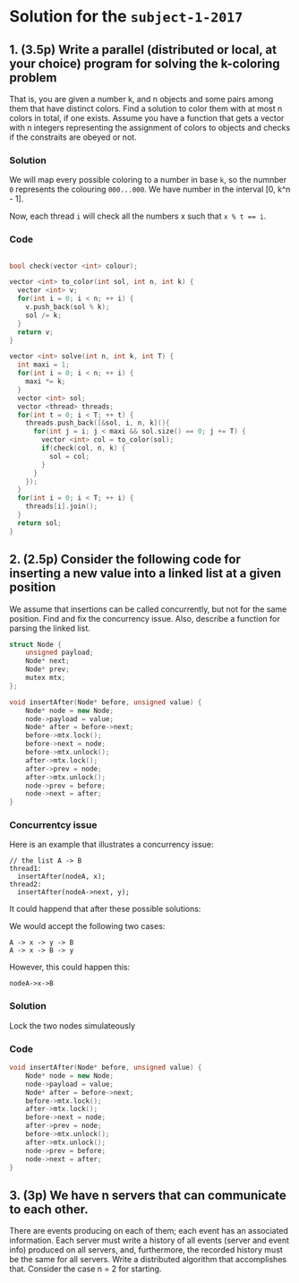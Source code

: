 # Solution for the `subject-1-2017`

## 1. (3.5p) Write a parallel (distributed or local, at your choice) program for solving the k-coloring problem

That is, you are given a number k, and n objects and some pairs among them that have
distinct colors. Find a solution to color them with at most n colors in total, if one exists.
Assume you have a function that gets a vector with n integers representing the assignment of colors
to objects and checks if the constraits are obeyed or not.

### Solution

We will map every possible coloring to a number in base `k`, so the numnber `0` represents the colouring
`000...000`. We have number in the interval [0, k^n - 1].

Now, each thread `i` will check all the numbers x such that `x % t == i`.

### Code

```cpp

bool check(vector <int> colour);

vector <int> to_color(int sol, int n, int k) {
  vector <int> v;
  for(int i = 0; i < n; ++ i) {
    v.push_back(sol % k);
    sol /= k;
  }
  return v;
}

vector <int> solve(int n, int k, int T) {
  int maxi = 1;
  for(int i = 0; i < n; ++ i) {
    maxi *= k;
  }
  vector <int> sol;
  vector <thread> threads;
  for(int t = 0; i < T; ++ t) {
    threads.push_back([&sol, i, n, k](){
      for(int j = i; j < maxi && sol.size() == 0; j += T) {
        vector <int> col = to_color(sol);
        if(check(col, n, k) {
          sol = col;
        }
      }
    });
  }
  for(int i = 0; i < T; ++ i) {
    threads[i].join();
  }
  return sol;
}
```

## 2. (2.5p) Consider the following code for inserting a new value into a linked list at a given position

We assume that insertions can be called concurrently, but not for the same position.
Find and fix the concurrency issue. Also, describe a function for parsing the linked list.

```cpp
struct Node {
    unsigned payload;
    Node* next;
    Node* prev;
    mutex mtx;
};

void insertAfter(Node* before, unsigned value) {
    Node* node = new Node;
    node->payload = value;
    Node* after = before->next;
    before->mtx.lock();
    before->next = node;
    before->mtx.unlock();
    after->mtx.lock();
    after->prev = node;
    after->mtx.unlock();
    node->prev = before;
    node->next = after;
}
```

### Concurrentcy issue
Here is an example that illustrates a concurrency issue:

```
// the list A -> B
thread1:
  insertAfter(nodeA, x);
thread2:
  insertAfter(nodeA->next, y);
```

It could happend that after these possible solutions:

We would accept the following two cases:
```
A -> x -> y -> B
A -> x -> B -> y
```

However, this could happen this:

`nodeA->x->B`


### Solution

Lock the two nodes simulateously

### Code
```cpp
void insertAfter(Node* before, unsigned value) {
    Node* node = new Node;
    node->payload = value;
    Node* after = before->next;
    before->mtx.lock();
    after->mtx.lock();
    before->next = node;
    after->prev = node;
    before->mtx.unlock();
    after->mtx.unlock();
    node->prev = before;
    node->next = after;
}
```

## 3. (3p) We have n servers that can communicate to each other.

There are events producing on each of them; each event has an associated information. Each server must write a history of all events
(server and event info) produced on all servers, and, furthermore, the recorded history must be the
same for all servers. Write a distributed algorithm that accomplishes that. Consider the case n = 2
for starting.




